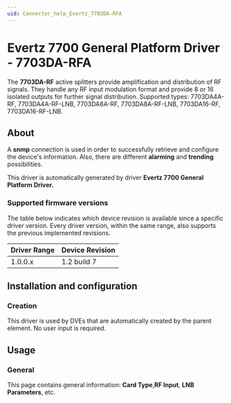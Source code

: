 ```yaml
---
uid: Connector_help_Evertz_7703DA-RFA
---
```


# Evertz 7700 General Platform Driver - 7703DA-RFA

The **7703DA-RF** active splitters provide amplification and distribution of RF signals. They handle any RF input modulation format and provide 8 or 16 isolated outputs for further signal distribution. Supported types: 7703DA4A-RF, 7703DA4A-RF-LNB, 7703DA8A-RF, 7703DA8A-RF-LNB, 7703DA16-RF, 7703DA16-RF-LNB.

## About

A **snmp** connection is used in order to successfully retrieve and configure the device's information. Also, there are different **alarming** and **trending** possibilities.

This driver is automatically generated by driver **Evertz 7700 General Platform Driver.**

### Supported firmware versions

The table below indicates which device revision is available since a specific driver version. Every driver version, within the same range, also supports the previous implemented revisions.

| **Driver Range** | **Device Revision** |
|------------------|---------------------|
| 1.0.0.x          | 1.2 build 7         |

## Installation and configuration

### Creation

This driver is used by DVEs that are automatically created by the parent element. No user input is required.

## Usage

### General

This page contains general information: **Card Type**,**RF Input**, **LNB Parameters**, etc.
